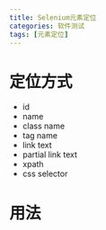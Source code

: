 ```yaml
---
title: Selenium元素定位
categories: 软件测试
tags: [元素定位]
---
```


# 定位方式

- id
- name
- class name
- tag name
- link text
- partial link text
- xpath
- css selector

# 用法

